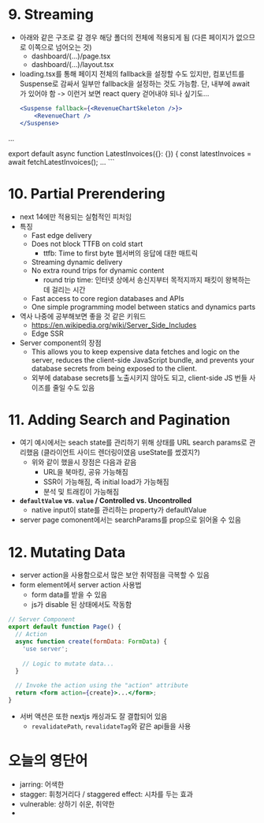 # 9. Streaming

- 아래와 같은 구조로 갈 경우 해당 폴더의 전체에 적용되게 됨 (다른 페이지가 없으므로 이쪽으로 넘어오는 것)
	- dashboard/(...)/page.tsx
	- dashboard/(...)/layout.tsx
- loading.tsx를 통해 페이지 전체의 fallback을 설정할 수도 있지만, 컴포넌트를 Suspense로 감싸서 일부만 fallback을 설정하는 것도 가능함. 단, 내부에 await 가 있어야 함 -> 이런거 보면 react query 걷어내야 되나 싶기도...
	```jsx
	<Suspense fallback={<RevenueChartSkeleton />}>
		<RevenueChart />
	</Suspense>


...


export default async function LatestInvoices({}: {}) {
	const latestInvoices = await fetchLatestInvoices();
	...
	```
# 10. Partial Prerendering
- next 14에만 적용되는 실험적인 피처임
- 특징
	- Fast edge delivery
	- Does not block TTFB on cold start
		- ttfb: Time to first byte 웹서버의 응답에 대한 매트릭
	- Streaming dynamic delivery
	- No extra round trips for dynamic content
		- round trip time: 인터넷 상에서 송신지부터 목적지까지 패킷이 왕복하는데 걸리는 시간
	- Fast access to core region databases and APIs
	- One simple programming model between statics and dynamics parts
- 역사 나중에 공부해보면 좋을 것 같은 키워드
	- https://en.wikipedia.org/wiki/Server_Side_Includes
	- Edge SSR
- Server component의 장점
	- This allows you to keep expensive data fetches and logic on the server, reduces the client-side JavaScript bundle, and prevents your database secrets from being exposed to the client.
	- 외부에 database secrets를 노출시키지 않아도 되고, client-side JS 번들 사이즈를 줄일 수도 있음

# 11. Adding Search and Pagination
- 여기 예시에서는 seach state를 관리하기 위해 상태를 URL search params로 관리했음 (클라이언트 사이드 렌더링이였음 useState를 썼겠지?)
	- 위와 같이 했을시 장점은 다음과 같음
		- URL을 북마킹, 공유 가능해짐
		- SSR이 가능해짐, 즉 initial load가 가능해짐
		- 분석 및 트래킹이 가능해짐
- **`defaultValue` vs. `value` / Controlled vs. Uncontrolled**
	- native input이 state를 관리하는 property가 defaultValue
- server page comonent에서는 searchParams를 prop으로 읽어올 수 있음

# 12. Mutating Data
- server action을 사용함으로서 많은 보안 취약점을 극복할 수 있음
- form element에서 server action 사용법
	- form data를 받을 수 있음
	- js가 disable 된 상태에서도 작동함
```jsx
// Server Component
export default function Page() {
  // Action
  async function create(formData: FormData) {
    'use server';
 
    // Logic to mutate data...
  }
 
  // Invoke the action using the "action" attribute
  return <form action={create}>...</form>;
}
```
- 서버 액션은 또한 nextjs 캐싱과도 잘 결합되어 있음
	- `revalidatePath`, `revalidateTag`와 같은 api들을 사용
# 오늘의 영단어
- jarring: 어색한
- stagger: 휘청거리다 / staggered effect: 시차를 두는 효과
- vulnerable: 상하기 쉬운, 취약한
- 